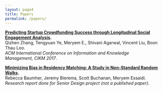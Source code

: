 ```yaml
--- 
layout: page4 
title: Papers
permalink: /papers/ 
--- 
```



**[Predicting Startup Crowdfunding Success through Longitudinal Social Engagement Analysis](http://www.cis.upenn.edu/~qizhen/cikm17-zhang.pdf).** 
<br /> Qizhen Zhang, Tengyuan Ye, Meryem E., Shivani Agarwal, Vincent Liu, Boon Thau Loo. 
<br/> *ACM International Conference on Information and Knowledge Management, CIKM 2017*.


**[Minimizing Bias in Residency Matching: A Study in Non-Standard Random Walks](http://www.seas.upenn.edu/~cse400/CSE400_2015_2016/reports/report_7.pdf).** 
<br/> Rebecca Baumher, Jeremy Bierema, Scott Buchanan, Meryem Essaidi. 
<br/> *Research report done for Senior Design project (not a published paper)*.